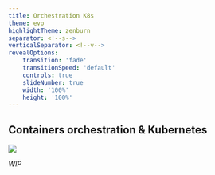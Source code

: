 ```yaml
---
title: Orchestration K8s
theme: evo
highlightTheme: zenburn
separator: <!--s-->
verticalSeparator: <!--v-->
revealOptions:
    transition: 'fade'
    transitionSpeed: 'default'
    controls: true
    slideNumber: true
    width: '100%'
    height: '100%'
---
```


## Containers orchestration & Kubernetes

![](https://media.giphy.com/media/l0Iyj8mER3cwNqJ6o/giphy.gif)

*WIP*
